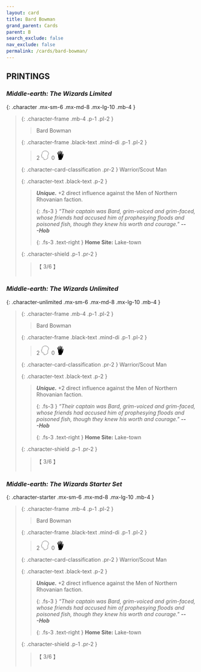 ```yaml
---
layout: card
title: Bard Bowman
grand_parent: Cards
parent: B
search_exclude: false
nav_exclude: false
permalink: /cards/bard-bowman/
---
```


## PRINTINGS


### _Middle-earth: The Wizards Limited_

{: .character .mx-sm-6 .mx-md-8 .mx-lg-10 .mb-4 }
> {: .character-frame .mb-4 .p-1 .pl-2 }
> > <div class="card-mp"></div>
> > <div class="character-card-name">Bard Bowman</div>
>
> {: .character-frame .black-text .mind-di .p-1 .pl-2 }
> > 2 ![](/assets/images/mind.svg)&ensp;0 ![](/assets/images/di.svg)
>
> {: .character-card-classification .pr-2 }
> Warrior/Scout Man
>
> {: .character-text .black-text .p-2 }
> > _**Unique.**_ +2 direct influence against the Men of Northern Rhovanian faction. 
> > 
> > {: .fs-3 } 
> > _“Their captain was Bard, grim-voiced and grim-faced, whose friends had accused him of prophesying floods and poisoned fish, though they knew his worth and courage."_ ***---&#65279;Hob***  
> > 
> > {: .fs-3 .text-right } 
> > **Home Site:** Lake-town 
>
> {: .character-shield .p-1 .pr-2 }
> > <div class="card-shield">【 3/6 】</div>
> > <div class="card-corruption">&nbsp;</div>

### _Middle-earth: The Wizards Unlimited_

{: .character-unlimited .mx-sm-6 .mx-md-8 .mx-lg-10 .mb-4 }
> {: .character-frame .mb-4 .p-1 .pl-2 }
> > <div class="card-mp"></div>
> > <div class="character-card-name">Bard Bowman</div>
>
> {: .character-frame .black-text .mind-di .p-1 .pl-2 }
> > 2 ![](/assets/images/mind.svg)&ensp;0 ![](/assets/images/di.svg)
>
> {: .character-card-classification .pr-2 }
> Warrior/Scout Man
>
> {: .character-text .black-text .p-2 }
> > _**Unique.**_ +2 direct influence against the Men of Northern Rhovanian faction. 
> > 
> > {: .fs-3 } 
> > _“Their captain was Bard, grim-voiced and grim-faced, whose friends had accused him of prophesying floods and poisoned fish, though they knew his worth and courage."_ ***---&#65279;Hob***  
> > 
> > {: .fs-3 .text-right } 
> > **Home Site:** Lake-town 
>
> {: .character-shield .p-1 .pr-2 }
> > <div class="card-shield">【 3/6 】</div>
> > <div class="card-corruption">&nbsp;</div>

### _Middle-earth: The Wizards Starter Set_

{: .character-starter .mx-sm-6 .mx-md-8 .mx-lg-10 .mb-4 }
> {: .character-frame .mb-4 .p-1 .pl-2 }
> > <div class="card-mp"></div>
> > <div class="character-card-name">Bard Bowman</div>
>
> {: .character-frame .black-text .mind-di .p-1 .pl-2 }
> > 2 ![](/assets/images/mind.svg)&ensp;0 ![](/assets/images/di.svg)
>
> {: .character-card-classification .pr-2 }
> Warrior/Scout Man
>
> {: .character-text .black-text .p-2 }
> > _**Unique.**_ +2 direct influence against the Men of Northern Rhovanian faction. 
> > 
> > {: .fs-3 } 
> > _“Their captain was Bard, grim-voiced and grim-faced, whose friends had accused him of prophesying floods and poisoned fish, though they knew his worth and courage."_ ***---&#65279;Hob***  
> > 
> > {: .fs-3 .text-right } 
> > **Home Site:** Lake-town 
>
> {: .character-shield .p-1 .pr-2 }
> > <div class="card-shield">【 3/6 】</div>
> > <div class="card-corruption">&nbsp;</div>
